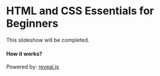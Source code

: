 # HTML and CSS Essentials for Beginners

This slideshow will be completed.

#### How it works?
Powered by: [reveal.js](https://github.com/hakimel/reveal.js)